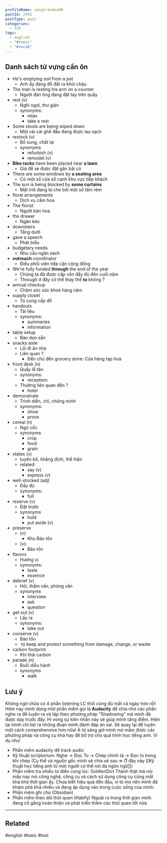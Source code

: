 ```yaml
---
profileName: sangtrandev00
postId: 2955
postType: post
categories:
  - 124
tags:
  - english
  - "#toeic"
  - "#vocab"
---
```



## Danh sách từ vựng cần ôn

- He's emptying soil from a pot
	- Anh ấy đang đổ đất ra khỏi chậu
- The man is resting his arm on a counter
	- Người đàn ông đang đặt tay trên quầy
- rest (v)
	- Nghỉ ngơi, thư giản
	- synonyms: 
		- relax
		- take a rest
- Some stools are being wiped down
	- Một vài cái ghế đẩu đang được lau sạch
- restock (v)
	- Bổ sung, chất lại
	- synonyms
		- refurbish (v)
		- remodel (v)
- **Bike racks** have been placed near **a lawn**
	- Giá để xe được đặt gần bãi cỏ
- There are some windows by **a seating area**
	- Có một số cửa sổ cạnh khu vực tiếp khách
-  The sun is being blocked by **some curtains**
	- Mặt trời đang bị che bởi một số tấm rèm
- floral arrangements
	- Dịch vụ cắm hoa
- The florist
	- Người bán hoa
- the drawer
	- Ngăn kéo
- downstairs
	- Tầng dưới
- gave a speech
	- Phát biểu
- budgetary needs
	- Nhu cầu ngân sách
- **outreach** coordinator
	- Điều phối viên tiếp cận cộng đồng
- We're fully funded **through** the end of the year
	- Chúng ta đã được cấp vốn đầy đủ đến cuối năm
	- Through ở đây có thể thay thế **to** không ?
-  annual checkup
	- Chăm sóc sức khoẻ hàng năm
- supply closet
	- Tủ cung cấp đồ
- handouts
	- Tài liệu
	- synonyms:
		- summaries
		- information
- table setup
	- Bàn dọn sẵn
- snacks aisle
	- Lối đi ăn nhẹ
	- Liên quan ?
		- Đến chủ đến grocery store: Cửa hàng tạp hoá
- front desk (n)
	- Quầy lễ tân
	- synonyms:
		- reception:
	- Thường liên quan đến ?
		- hotel
- demonstrate
	- Trình diễn, chỉ, chứng minh
	- synonyms:
		- show
		- prove
- cereal (n)
	- Ngũ cốc
	- synonyms
		- crop
		- food
		- grain
- states (v)
	- tuyên bố, khẳng định, thể hiện
	- related:
		- say (v)
		- express (v)
- well-stocked (adj)
	- Đầy đủ
	- synonyms:
		- full
- reserve (v)
	- Đặt trước
	- synonyms
		- hold
		- put aside (v)
- preserve 
	- (n)
		-  Khu Bảo tồn
	-  (v):
		- Bảo tồn
- flavors
	- Hương vị
	- synonyms:
		- taste
		- essence
- debrief (v)
	- Hỏi, thẩm vấn, phỏng vấn
	- synonyms
		- interview
		- ask
		- question
- get out (v)
	- Lấy ra
	- synonyms:
		- take out
- conserve (v)
	- Bảo tồn
	-  to keep and protect something from damage, change, or waste
- carbon footprint
	- Khí thải carbon
- parade (n)
	- Buổi diễu hành
	- synonyms
		- walk


## Lưu ý
Không ngờ chữa có 4 phần listening LC thôi cũng đủ mất cả ngày hơn rồi!
Hôm nay mình dùng một phần mềm gọi là **Audacity** để chia nhỏ các phần nghe ra để luyện ra và tập theo phương pháp "Shadowing" mà mình đã được dạy trước đây. Hi vọng sự kiên nhẫn này sẽ giúp mình tăng điểm.
Hiện tại mình chỉ list ra những đoạn mình đánh đáp án sai. Sẽ quay lại để luyện một cách comprehensive hơn nữa!
À từ sáng giờ mình mò mẫm được các phương pháp và công cụ khá hay để bổ trợ cho quá trình học tiếng anh. Ví dụ như:
- Phần mềm audacity để track audio
- Kỹ thuật scriptorium: Nghe -> Đọc To -> Chép chỉnh tả -> Đọc to trong khi chép (Cụ thể và nguồn gốc mình sẽ chia sẻ sau => Ở đây này [[Kỹ thuật học tiếng anh từ một người có thể nói đa ngôn ngữ]])
- Phần mềm tra nhiều từ điển cùng lúc: GoldlenDict
Thành thật mà nói mấy nay mò công nghệ, công cụ và cách sử dụng công cụ cũng mất kha khá thời gian ấy. Chưa biết hiệu quả đến đâu, vì tò mò nên mình đã khám phá khá nhiều và đang áp dụng vào trong cuộc sống của mình:
- Phần mêm ghi chú (Obsidian)
- Phần mềm theo dõi thói quen (Habify)
Ngoài ra trong thời gian mình đang cố gắng hoàn thiện và phát triển thêm các thói quen tốt nữa

--- 
## Related
#english  #toeic #tool
